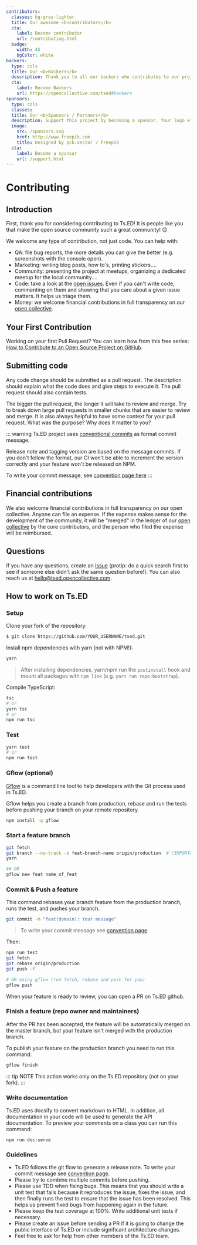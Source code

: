 ```yaml
---
contributors:
  classes: bg-gray-lighter
  title: Our awesome <b>contributors</b>
  cta:
    label: Become contributor
    url: /contributing.html
  badge:
    width: 45
    bgColor: white
backers:
  type: cols
  title: Our <b>Backers</b>
  description: Thank you to all our backers who contributes to our project! 🙏
  cta:
    label: Become Backers
    url: https://opencollective.com/tsed#backers
sponsors:
  type: cols
  classes:
  title: Our <b>Sponsors / Partners</b>
  description: Support this project by becoming a sponsor. Your logo will show up here with a link to your website.
  image:
    src: /sponsors.svg
    href: http://www.freepik.com
    title: Designed by pch.vector / Freepik
  cta:
    label: Become a sponsor
    url: /support.html
---
```


# Contributing

## Introduction

First, thank you for considering contributing to Ts.ED! It is people like you that make the open source community such a great community! 😊

We welcome any type of contribution, not just code. You can help with:

- QA: file bug reports, the more details you can give the better (e.g. screenshots with the console open).
- Marketing: writing blog posts, how to's, printing stickers....
- Community: presenting the project at meetups, organizing a dedicated meetup for the local community....
- Code: take a look at the [open issues](https://github.com/tsedio/tsed/issues). Even if you can't write code, commenting on them and showing that you care about a given issue matters. It helps us triage them.
- Money: we welcome financial contributions in full transparency on our [open collective](https://opencollective.com/tsed).

## Your First Contribution

Working on your first Pull Request? You can learn how from this free series: [How to Contribute to an Open Source Project on GitHub](https://egghead.io/series/how-to-contribute-to-an-open-source-project-on-github).

## Submitting code

Any code change should be submitted as a pull request. The description should explain what the code does and give steps to execute it. The pull request should also contain tests.

The bigger the pull request, the longer it will take to review and merge. Try to break down large pull requests in smaller chunks that are easier to review and merge. It is also always helpful to have some context for your pull request. What was the purpose? Why does it matter to you?

::: warning
Ts.ED project uses [conventional commits](https://www.conventionalcommits.org/en/v1.0.0-beta.4/) as format commit message.

Release note and tagging version are based on the message commits.
If you don't follow the format, our CI won't be able to increment the version correctly and your feature won't be released on NPM.

To write your commit message, see [convention page here](https://www.conventionalcommits.org/en/v1.0.0-beta.4/)
:::

## Financial contributions

We also welcome financial contributions in full transparency on our open collective. Anyone can file an expense. If the expense makes sense for the development of the community, it will be "merged" in the ledger of our [open collective](https://opencollective.com/tsed) by the core contributors, and the person who filed the expense will be reimbursed.

## Questions

If you have any questions, create an [issue](https://github.com/tsedio/tsed/issues) (protip: do a quick search first to see if someone else didn't ask the same question before!). You can also reach us at hello@tsed.opencollective.com.

## How to work on Ts.ED

### Setup

Clone your fork of the repository:

```bash
$ git clone https://github.com/YOUR_USERNAME/tsed.git
```

Install npm dependencies with yarn (not with NPM!):

```bash
yarn
```

> After installing dependencies, yarn/npm run the `postinstall` hook and mount all packages with `npm link` (e.g. `yarn run repo:bootstrap`).

Compile TypeScript:

```bash
tsc
# or
yarn tsc
# or
npm run tsc
```

### Test

```bash
yarn test
# or
npm run test
```

### Gflow (optional)

[Gflow](https://www.npmjs.com/package/gflow) is a command line tool to help developers with the Git process used in Ts.ED.

Gflow helps you create a branch from production, rebase and run the tests before pushing your branch on your remote repository.

```bash
npm install -g gflow
```

### Start a feature branch

```bash
git fetch
git branch --no-track -b feat-branch-name origin/production  # !IMPORTANT
yarn

## OR
gflow new feat name_of_feat
```

### Commit & Push a feature

This command rebases your branch feature from the production branch, runs the test, and pushes your branch.

```bash
git commit -m "feat(domain): Your message"
```

> To write your commit message see [convention page](https://www.conventionalcommits.org/en/v1.0.0-beta.4/).

Then:

```bash
npm run test
git fetch
git rebase origin/production
git push -f

# OR using gflow (run fetch, rebase and push for you)
gflow push
```

When your feature is ready to review, you can open a PR on Ts.ED github.

### Finish a feature (repo owner and maintainers)

After the PR has been accepted, the feature will be automatically merged on the master branch, but
your feature isn't merged with the production branch.

To publish your feature on the production branch you need to run this command:

```bash
gflow finish
```

::: tip NOTE
This action works only on the Ts.ED repository (not on your fork).
:::

### Write documentation

Ts.ED uses docsify to convert markdown to HTML. In addition, all documentation in your code will be used to generate
the API documentation. To preview your comments on a class you can run this command:

```
npm run doc:serve
```

### Guidelines

- Ts.ED follows the git flow to generate a release note. To write your commit message see [convention page](https://docs.google.com/document/d/1QrDFcIiPjSLDn3EL15IJygNPiHORgU1_OOAqWjiDU5Y/edit).
- Please try to combine multiple commits before pushing.
- Please use TDD when fixing bugs. This means that you should write a unit test that fails because it reproduces the issue, fixes the issue, and then finally runs the test to ensure that the issue has been resolved. This helps us prevent fixed bugs from happening again in the future.
- Please keep the test coverage at 100%. Write additional unit tests if necessary.
- Please create an issue before sending a PR if it is going to change the public interface of Ts.ED or include significant architecture changes.
- Feel free to ask for help from other members of the Ts.ED team.

<!-- This `CONTRIBUTING.md` is based on @nayafia's template https://github.com/nayafia/contributing-template -->
